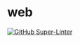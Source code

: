 # web
[![GitHub Super-Linter](https://github.com/comp306-project/web/workflows/Lint%20Code%20Base/badge.svg)](https://github.com/marketplace/actions/super-linter)
